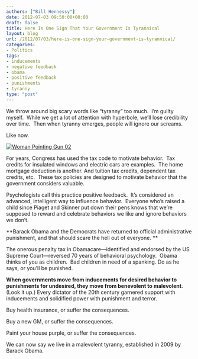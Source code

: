 ```yaml
---
authors: ["Bill Hennessy"]
date: 2012-07-03 09:50:00+00:00
draft: false
title: Here Is One Sign That Your Government Is Tyrannical
layout: blog
url: /2012/07/03/here-is-one-sign-your-government-is-tyrannical/
categories:
- Politics
tags:
- inducements
- negative feedback
- obama
- positive feedback
- punishments
- tyranny
type: "post"
---
```


We throw around big scary words like “tyranny” too much.  I’m guilty myself.  While we get a lot of attention with hyperbole, we’ll lose credibility over time.  Then when tyranny emerges, people will ignore our screams.

Like now.

[![Woman Pointing Gun 02](https://ludicrite.files.wordpress.com/2012/06/woman-pointing-gun-02_thumb.jpg)
](https://ludicrite.files.wordpress.com/2012/06/woman-pointing-gun-021.jpg)

For years, Congress has used the tax code to motivate behavior.  Tax credits for insulated windows and electric cars are examples.  The home mortgage deduction is another. And tuition tax credits, dependent tax credits, etc.  These tax policies are designed to motivate behavior that the government considers valuable.

Psychologists call this practice positive feedback.  It’s considered an advanced, intelligent way to influence behavior.  Everyone who’s raised a child since Piaget and Skinner put down their pens knows that we’re supposed to reward and celebrate behaviors we like and ignore behaviors we don’t.

**Barack Obama and the Democrats have returned to official administrative punishment, and that should scare the hell out of everyone. **

The onerous penalty tax in Obamacare—identified and endorsed by the US Supreme Court—reversed 70 years of behavioral psychology.  Obama thinks of you as children.  Bad children in need of a spanking. Do as he says, or you’ll be punished.

**When governments move from inducements for desired behavior to punishments for undesired, they move from benevolent to malevolent**.  (Look it up.) Every dictator of the 20th century garnered support with inducements and solidified power with punishment and terror.

Buy health insurance, or suffer the consequences.

Buy a new GM, or suffer the consequences.

Paint your house purple, or suffer the consequences.

We can now say we live in a malevolent tyranny, established in 2009 by Barack Obama.

